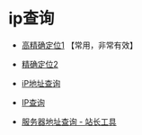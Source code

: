 # ip查询



+ [高精确定位1](https://chaipip.com/) 【常用，非常有效】

+ [精确定位2](https://www.opengps.cn/Data/IP/LocHighAcc.aspx)

+ [iP地址查询](https://www.ip138.com/)

+ [IP查询](https://www.ipip.net/ip.html)

+ [服务器地址查询 - 站长工具](https://ip.chinaz.com/)



